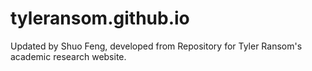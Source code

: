 # tyleransom.github.io
Updated by Shuo Feng, developed from Repository for Tyler Ransom's academic research website.
